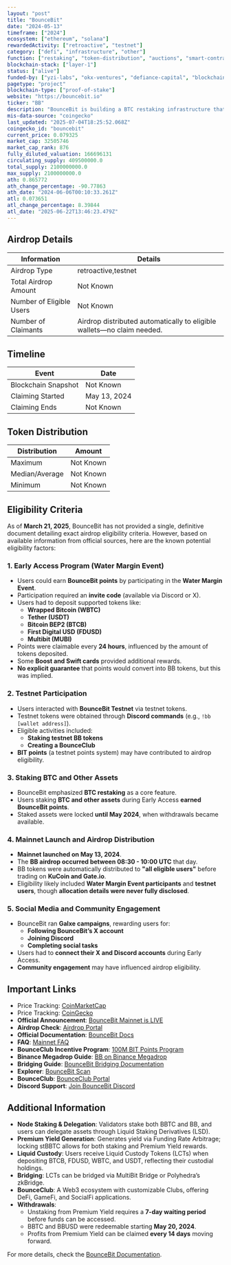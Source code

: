 ```yaml
---
layout: "post"
title: "BounceBit"
date: "2024-05-13"
timeframe: ["2024"]
ecosystem: ["ethereum", "solana"]
rewardedActivity: ["retroactive", "testnet"]
category: ["defi", "infrastructure", "other"]
function: ["restaking", "token-distribution", "auctions", "smart-contract-platform"]
blockchain-stack: ["layer-1"]
status: ["alive"]
funded-by: ["yzi-labs", "okx-ventures", "defiance-capital", "blockchain-capital"]
pagetype: "project"
blockchain-type: ["proof-of-stake"]
website: "https://bouncebit.io"
ticker: "BB"
description: "BounceBit is building a BTC restaking infrastructure that provides a foundational layer for various restaking products, secured by regulated custody. The BounceBit chain operates as a standalone Layer 1 network with a dual-token PoS mechanism, leveraging native Bitcoin's security with full EVM compatibility."
mis-data-source: "coingecko"
last_updated: "2025-07-04T18:25:52.068Z"
coingecko_id: "bouncebit"
current_price: 0.079325
market_cap: 32505746
market_cap_rank: 876
fully_diluted_valuation: 166696131
circulating_supply: 409500000.0
total_supply: 2100000000.0
max_supply: 2100000000.0
ath: 0.865772
ath_change_percentage: -90.77863
ath_date: "2024-06-06T00:10:33.261Z"
atl: 0.073651
atl_change_percentage: 8.39844
atl_date: "2025-06-22T13:46:23.479Z"
---
```


## Airdrop Details

| Information              | Details                                                                |
| ------------------------ | ---------------------------------------------------------------------- |
| Airdrop Type             | retroactive,testnet                                                    |
| Total Airdrop Amount     | Not Known                                                              |
| Number of Eligible Users | Not Known                                                              |
| Number of Claimants      | Airdrop distributed automatically to eligible wallets—no claim needed. |

## Timeline

| Event               | Date         |
| ------------------- | ------------ |
| Blockchain Snapshot | Not Known    |
| Claiming Started    | May 13, 2024 |
| Claiming Ends       | Not Known    |

## Token Distribution

| Distribution   | Amount    |
| -------------- | --------- |
| Maximum        | Not Known |
| Median/Average | Not Known |
| Minimum        | Not Known |

## Eligibility Criteria

As of **March 21, 2025**, BounceBit has not provided a single, definitive document detailing exact airdrop eligibility criteria. However, based on available information from official sources, here are the known potential eligibility factors:

### **1. Early Access Program (Water Margin Event)**

- Users could earn **BounceBit points** by participating in the **Water Margin Event**.
- Participation required an **invite code** (available via Discord or X).
- Users had to deposit supported tokens like:
  - **Wrapped Bitcoin (WBTC)**
  - **Tether (USDT)**
  - **Bitcoin BEP2 (BTCB)**
  - **First Digital USD (FDUSD)**
  - **Multibit (MUBI)**
- Points were claimable every **24 hours**, influenced by the amount of tokens deposited.
- Some **Boost and Swift cards** provided additional rewards.
- **No explicit guarantee** that points would convert into BB tokens, but this was implied.

### **2. Testnet Participation**

- Users interacted with **BounceBit Testnet** via testnet tokens.
- Testnet tokens were obtained through **Discord commands** (e.g., `!bb [wallet address]`).
- Eligible activities included:
  - **Staking testnet BB tokens**
  - **Creating a BounceClub**
- **BIT points** (a testnet points system) may have contributed to airdrop eligibility.

### **3. Staking BTC and Other Assets**

- BounceBit emphasized **BTC restaking** as a core feature.
- Users staking **BTC and other assets** during Early Access **earned BounceBit points**.
- Staked assets were locked **until May 2024**, when withdrawals became available.

### **4. Mainnet Launch and Airdrop Distribution**

- **Mainnet launched on May 13, 2024**.
- The **BB airdrop occurred between 08:30 - 10:00 UTC** that day.
- BB tokens were automatically distributed to **"all eligible users"** before trading on **KuCoin and Gate.io**.
- Eligibility likely included **Water Margin Event participants** and **testnet users**, though **allocation details were never fully disclosed**.

### **5. Social Media and Community Engagement**

- BounceBit ran **Galxe campaigns**, rewarding users for:
  - **Following BounceBit’s X account**
  - **Joining Discord**
  - **Completing social tasks**
- Users had to **connect their X and Discord accounts** during Early Access.
- **Community engagement** may have influenced airdrop eligibility.

## Important Links

- Price Tracking: [CoinMarketCap](https://coinmarketcap.com/currencies/bouncebit)
- Price Tracking: [CoinGecko](https://www.coingecko.com/en/coins/bouncebit)
- **Official Announcement**: [BounceBit Mainnet is LIVE](https://medium.com/@bouncebit/bouncebit-mainnet-is-live-dc45e6f56c8c)
- **Airdrop Check**: [Airdrop Portal](https://portal.bouncebit.io/airdrop)
- **Official Documentation**: [BounceBit Docs](https://docs.bouncebit.io)
- **FAQ**: [Mainnet FAQ](https://docs.bouncebit.io/archived/mainnet-faq)
- **BounceClub Incentive Program**: [100M BIT Points Program](https://medium.com/@bouncebit/introducing-the-bounceclub-100-000-000-bit-incentive-program-12b3783ed777)
- **Binance Megadrop Guide**: [BB on Binance Megadrop](https://medium.com/@bouncebit/bb-on-binance-megadrop-live-now-8b0b1104050e)
- **Bridging Guide**: [BounceBit Bridging Documentation](https://docs.bouncebit.io/bridging)
- **Explorer**: [BounceBit Scan](https://bbscan.io)
- **BounceClub**: [BounceClub Portal](https://club.bouncebit.io)
- **Discord Support**: [Join BounceBit Discord](https://discord.gg/bouncebit)

## Additional Information

- **Node Staking & Delegation**: Validators stake both BBTC and BB, and users can delegate assets through Liquid Staking Derivatives (LSD).
- **Premium Yield Generation**: Generates yield via Funding Rate Arbitrage; locking stBBTC allows for both staking and Premium Yield rewards.
- **Liquid Custody**: Users receive Liquid Custody Tokens (LCTs) when depositing BTCB, FDUSD, WBTC, and USDT, reflecting their custodial holdings.
- **Bridging**: LCTs can be bridged via MultiBit Bridge or Polyhedra’s zkBridge.
- **BounceClub**: A Web3 ecosystem with customizable Clubs, offering DeFi, GameFi, and SocialFi applications.
- **Withdrawals**:
  - Unstaking from Premium Yield requires a **7-day waiting period** before funds can be accessed.
  - BBTC and BBUSD were redeemable starting **May 20, 2024**.
  - Profits from Premium Yield can be claimed **every 14 days** moving forward.

For more details, check the [BounceBit Documentation](https://docs.bouncebit.io).